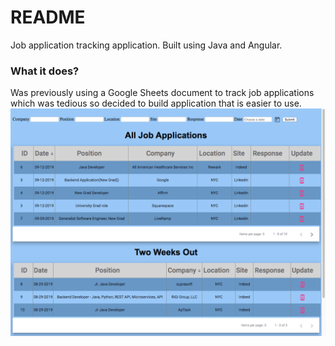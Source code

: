 # README #

Job application tracking application. Built using Java and Angular.

### What it does? ###
Was previously using a Google Sheets document to track job applications which was tedious so decided to build application that is easier to use.
 ![alt text](https://github.com/Stefunga/Ang-java/blob/master/Screen%20Shot%202019-09-12%20at%202.25.22%20PM.png)

